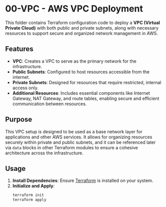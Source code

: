# 00-VPC - AWS VPC Deployment

This folder contains Terraform configuration code to deploy a **VPC (Virtual Private Cloud)** with both public and private subnets, along with necessary resources to support secure and organized network management in AWS.

## Features

- **VPC**: Creates a VPC to serve as the primary network for the infrastructure.
- **Public Subnets**: Configured to host resources accessible from the internet.
- **Private Subnets**: Designed for resources that require restricted, internal access only.
- **Additional Resources**: Includes essential components like Internet Gateway, NAT Gateway, and route tables, enabling secure and efficient communication between resources.

## Purpose

This VPC setup is designed to be used as a base network layer for applications and other AWS services. It allows for organizing resources securely within private and public subnets, and it can be referenced later via `data` blocks in other Terraform modules to ensure a cohesive architecture across the infrastructure.

## Usage

1. **Install Dependencies**: Ensure [Terraform](https://www.terraform.io/) is installed on your system.
2. **Initialize and Apply**:
   ```bash
   terraform init
   terraform apply
